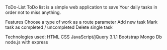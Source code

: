 ToDo-List
ToDo list is a simple web application to save Your daily tasks in order not to miss anything.

Features
Choose a type of work as a route parameter
Add new task
Mark task as completed / uncompleted
Delete single task

Technologies used:
HTML
CSS
JavaScript/jQuery 3.1.1
Bootstrap
Mongo Db
node.js with express

